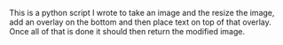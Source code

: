 This is a python script I wrote to take an image and the resize the image, add an overlay on the bottom and then place text on top of that overlay. Once all of that is done it should then return the modified image.
